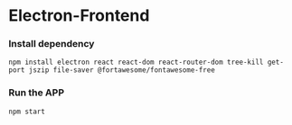 # Electron-Frontend

### Install dependency
```
npm install electron react react-dom react-router-dom tree-kill get-port jszip file-saver @fortawesome/fontawesome-free
```

### Run the APP
```
npm start
```

